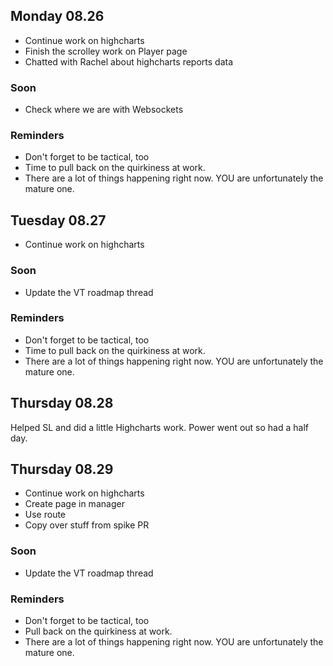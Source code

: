 ## Monday 08.26

- Continue work on highcharts
- Finish the scrolley work on Player page
- Chatted with Rachel about highcharts reports data

### Soon

- Check where we are with Websockets

### Reminders

- Don't forget to be tactical, too
- Time to pull back on the quirkiness at work.
- There are a lot of things happening right now. YOU are unfortunately the mature one.

## Tuesday 08.27

- Continue work on highcharts

### Soon

- Update the VT roadmap thread

### Reminders

- Don't forget to be tactical, too
- Time to pull back on the quirkiness at work.
- There are a lot of things happening right now. YOU are unfortunately the mature one.

## Thursday 08.28

Helped SL and did a little Highcharts work. Power went out so had a half day.

## Thursday 08.29

- Continue work on highcharts
- Create page in manager
- Use route
- Copy over stuff from spike PR

### Soon

- Update the VT roadmap thread

### Reminders

- Don't forget to be tactical, too
- Pull back on the quirkiness at work.
- There are a lot of things happening right now. YOU are unfortunately the mature one.

